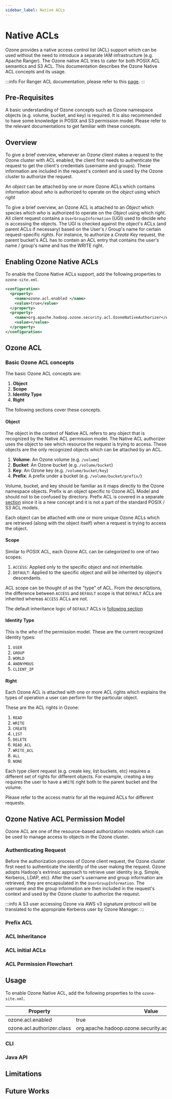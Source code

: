 ```yaml
---
sidebar_label: Native ACLs
---
```



# Native ACLs

Ozone provides a native access control list (ACL) support which can be used without the need to introduce a separate IAM infrastructure (e.g. Apache Ranger). The Ozone native ACL tries to cater for both POSIX ACL semantics and S3 ACL. This documentation describes the Ozone Native ACL concepts and its usage.

:::info
For Ranger ACL documentation, please refer to this [page](02-ranger-acls.md).
:::

## Pre-Requisites

A basic understanding of Ozone concepts such as Ozone namespace objects (e.g. volume, bucket, and key) is required. It is also recommended to have some knowledge in POSIX and S3 permission model. Please refer to the relevant documentations to get familiar with these concepts.

## Overview

To give a brief overview, whenever an Ozone client makes a request to the Ozone cluster with ACL enabled, the client first needs to authenticate the request to get the client's credentials (username and groups). These information are included in the request's context and is used by the Ozone cluster to authorize the request.

An *object* can be attached by one or more Ozone ACLs which contains information about *who* is authorized to operate on the *object* using which *right*

To give a brief overview, an Ozone ACL is attached to an *Object* which species which *who* is authorized to operate on the *Object* using which *right*. All client request contains a `UserGroupInformation` (UGI) used to decide *who* is accessing the objects. The UGI is checked against the object's ACLs (and parent ACLs if necessary) based on the User's / Group's name for certain request-specific *rights*. For instance, to authorize a *Create Key* request, the parent bucket's ACL has to contain an ACL entry that contains the user's name / group's name and has the WRITE right.

## Enabling Ozone Native ACLs

To enable the Ozone Native ACLs support, add the following properties to `ozone-site.xml`.

```xml title="ozone-site.xml"
<configuration>
  <property>
    <name>ozone.acl.enabled	</name>
    <value>true</value>
  </property>
  <property>
    <name>org.apache.hadoop.ozone.security.acl.OzoneNativeAuthorizer</name>
    <value></value>
  </property>
</configuration>
```

## Ozone ACL

### Basic Ozone ACL concepts

The basic Ozone ACL concepts are:

1. **Object**
2. **Scope**
3. **Identity Type**
4. **Right**

The following sections cover these concepts.

#### Object

The object in the context of Native ACL refers to any object that is recognized by the Native ACL permission model. The Native ACL authorizer uses the object to see which resource the request is trying to access. These objects are the only recognized objects which can be attached by an ACL.

1. **Volume**: An Ozone volume (e.g. `/volume`)
2. **Bucket**: An Ozone bucket (e.g. `/volume/bucket`)
3. **Key**: An Ozone key (e.g. `/volume/bucket/key`)
4. **Prefix**: A prefix under a bucket (e.g. `/volume/bucket/prefix/`)

Volume, bucket, and key should be familiar as it maps directly to the Ozone namespace objects. Prefix is an object specific to Ozone ACL Model and should not to be confused by directory. Prefix ACL is covered in a separate [section](#prefix-acl) since it is a new concept and it is not a part of the standard POSIX / S3 ACL models.

Each object can be attached with one or more unique Ozone ACLs which are retrieved (along with the object itself) when a request is trying to access the object.

#### Scope

Similar to POSIX ACL, each Ozone ACL can be categorized to one of two scopes:

1. `ACCESS`: Applied only to the specific object and not inheritable.
2. `DEFAULT`: Applied to the specific object and will be inherited by object's descendants.

ACL scope can be thought of as the "type" of ACL. From the descriptions, the difference between `ACCESS` and `DEFAULT` scope is that `DEFAULT` ACLs are inherited whereas `ACCESS` ACLs are not.

The default inheritance logic of `DEFAULT` ACLs is [following section](#acl-inheritance)

#### Identity Type

This is the *who* of the permission model. These are the current recognized identity types:

1. `USER`
2. `GROUP`
3. `WORLD`
4. `ANONYMOUS`
5. `CLIENT_IP`

#### Right

Each Ozone ACL is attached with one or more ACL rights which explains the types of operation a user can perform for the particular object.

These are the ACL rights in Ozone:

1. `READ`
2. `WRITE`
3. `CREATE`
4. `LIST`
5. `DELETE`
6. `READ_ACL`
7. `WRITE_ACL`
8. `ALL`
9. `NONE`

Each type client request (e.g. create key, list buckets, etc) requires a different set of rights for different objects. For example, creating a key requires the user to have a `WRITE` right both to the parent bucket and the volume.

Please refer to the access matrix for all the required ACLs for different requests.

## Ozone Native ACL Permission Model

Ozone ACL are one of the resource-based authorization models which can be used to manage access to objects in the Ozone cluster.

### Authenticating Request

Before the authorization process of Ozone client request, the Ozone cluster first need to authenticate the identity of the user making the request. Ozone adopts Hadoop's extrinsic approach to retrieve user identity (e.g. Simple, Kerberos, LDAP, etc). After the user's username and group information are retrieved, they are encapsulated in the `UserGroupInformation`. The username and the group information are then included in the request's context and used by the Ozone cluster to authorize the request.

:::info
A S3 user accessing Ozone via AWS v3 signature protocol will be translated to the appropriate Kerberos user by Ozone Manager.
:::




### Prefix ACL

### ACL Inheritance

### ACL initial ACLs

### ACL Permission Flowchart

## Usage

To enable Ozone Native ACL, add the following properties to the `ozone-site.xml`.

| Property                   | Value                                                      |
| -------------------------- | ---------------------------------------------------------- |
| ozone.acl.enabled	         | true                                                       |
| ozone.acl.authorizer.class | org.apache.hadoop.ozone.security.acl.OzoneNativeAuthorizer |

### CLI

### Java API

## Limitations

## Future Works